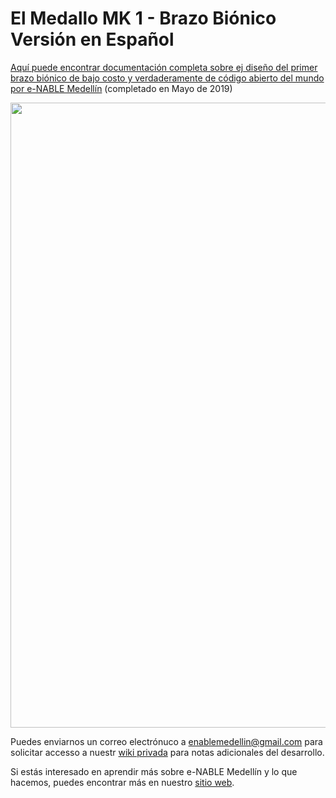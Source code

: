 # El Medallo MK 1 - Brazo Biónico Versión en Español

[Aquí puede encontrar documentación completa sobre ej diseño del primer brazo biónico de bajo costo y verdaderamente de código abierto del mundo por e-NABLE Medellín](https://github.com/enable-medellin/El-medallo-bionic-arm-espanol/wiki) (completado en Mayo de 2019)


<img src="https://github.com/enable-medellin/El-Medallo-Bionic-Arm/blob/master/wiki_images/El-Medallo%20assembly%20small.png" width="1000" align="middle"> 

Puedes enviarnos un correo electrónuco a enablemedellin@gmail.com para solicitar accesso a nuestr [wiki privada](https://github.com/enable-medellin/robotic-arm/wiki) para notas adicionales del desarrollo.

Si estás interesado en aprendir más sobre e-NABLE Medellín y lo que hacemos, puedes encontrar más en nuestro [sitio web](https://e-nablemedellin.com/en/home/).
